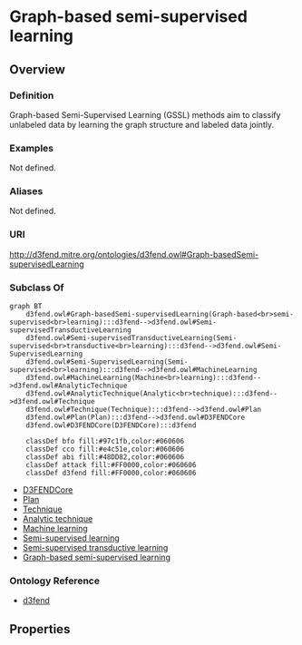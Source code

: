# Graph-based semi-supervised learning

## Overview

### Definition
Graph-based Semi-Supervised Learning (GSSL) methods aim to classify unlabeled data by learning the graph structure and labeled data jointly.

### Examples
Not defined.

### Aliases
Not defined.

### URI
http://d3fend.mitre.org/ontologies/d3fend.owl#Graph-basedSemi-supervisedLearning

### Subclass Of
```mermaid
graph BT
    d3fend.owl#Graph-basedSemi-supervisedLearning(Graph-based<br>semi-supervised<br>learning):::d3fend-->d3fend.owl#Semi-supervisedTransductiveLearning
    d3fend.owl#Semi-supervisedTransductiveLearning(Semi-supervised<br>transductive<br>learning):::d3fend-->d3fend.owl#Semi-SupervisedLearning
    d3fend.owl#Semi-SupervisedLearning(Semi-supervised<br>learning):::d3fend-->d3fend.owl#MachineLearning
    d3fend.owl#MachineLearning(Machine<br>learning):::d3fend-->d3fend.owl#AnalyticTechnique
    d3fend.owl#AnalyticTechnique(Analytic<br>technique):::d3fend-->d3fend.owl#Technique
    d3fend.owl#Technique(Technique):::d3fend-->d3fend.owl#Plan
    d3fend.owl#Plan(Plan):::d3fend-->d3fend.owl#D3FENDCore
    d3fend.owl#D3FENDCore(D3FENDCore):::d3fend
    
    classDef bfo fill:#97c1fb,color:#060606
    classDef cco fill:#e4c51e,color:#060606
    classDef abi fill:#48DD82,color:#060606
    classDef attack fill:#FF0000,color:#060606
    classDef d3fend fill:#FF0000,color:#060606
```

- [D3FENDCore](/docs/ontology/reference/model/D3FENDCore/D3FENDCore.md)
- [Plan](/docs/ontology/reference/model/D3FENDCore/Plan/Plan.md)
- [Technique](/docs/ontology/reference/model/D3FENDCore/Plan/Technique/Technique.md)
- [Analytic technique](/docs/ontology/reference/model/D3FENDCore/Plan/Technique/Analytic%20technique/Analytic%20technique.md)
- [Machine learning](/docs/ontology/reference/model/D3FENDCore/Plan/Technique/Analytic%20technique/Machine%20learning/Machine%20learning.md)
- [Semi-supervised learning](/docs/ontology/reference/model/D3FENDCore/Plan/Technique/Analytic%20technique/Machine%20learning/Semi-supervised%20learning/Semi-supervised%20learning.md)
- [Semi-supervised transductive learning](/docs/ontology/reference/model/D3FENDCore/Plan/Technique/Analytic%20technique/Machine%20learning/Semi-supervised%20learning/Semi-supervised%20transductive%20learning/Semi-supervised%20transductive%20learning.md)
- [Graph-based semi-supervised learning](/docs/ontology/reference/model/D3FENDCore/Plan/Technique/Analytic%20technique/Machine%20learning/Semi-supervised%20learning/Semi-supervised%20transductive%20learning/Graph-based%20semi-supervised%20learning/Graph-based%20semi-supervised%20learning.md)


### Ontology Reference
- [d3fend](http://d3fend.mitre.org/ontologies/d3fend.owl#)

## Properties
